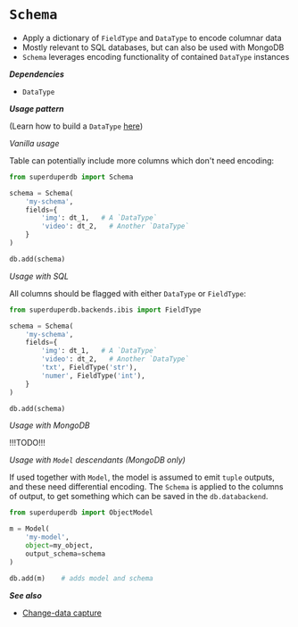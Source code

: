 # `Schema`

- Apply a dictionary of `FieldType` and `DataType` to encode columnar data
- Mostly relevant to SQL databases, but can also be used with MongoDB
- `Schema` leverages encoding functionality of contained `DataType` instances

***Dependencies***

- `DataType`

***Usage pattern***

(Learn how to build a `DataType` [here](datatype))

*Vanilla usage*

Table can potentially include
more columns which don't need encoding:

```python
from superduperdb import Schema

schema = Schema(
    'my-schema',
    fields={
        'img': dt_1,   # A `DataType`
        'video': dt_2,   # Another `DataType`
    }
)

db.add(schema)
```

*Usage with SQL*

All columns should be flagged with either `DataType` or `FieldType`:

```python
from superduperdb.backends.ibis import FieldType

schema = Schema(
    'my-schema',
    fields={
        'img': dt_1,   # A `DataType`
        'video': dt_2,   # Another `DataType`
        'txt', FieldType('str'),
        'numer', FieldType('int'),
    }
)

db.add(schema)
```

*Usage with MongoDB*

!!!TODO!!!

*Usage with `Model` descendants (MongoDB only)*

If used together with `Model`, the model is assumed to emit `tuple` outputs, and these 
need differential encoding. The `Schema` is applied to the columns of output, 
to get something which can be saved in the `db.databackend`.

```python
from superduperdb import ObjectModel

m = Model(
    'my-model',
    object=my_object,
    output_schema=schema
)

db.add(m)    # adds model and schema
```

***See also***

- [Change-data capture](../cluster_mode/change_data_capture)